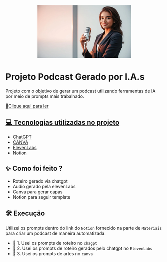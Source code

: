 <p align="center">
    <img width="300" src="image.webp">
</p>

# Projeto Podcast Gerado por I.A.s

Projeto com o objetivo de gerar um podcast utilizando ferramentas de IA por meio de prompts mais trabalhado.

<a href="https://github.com/alehossoe/prompts-for-podcast-generate-by-ia/blob/32194c88dddae2ef4d73fa95f74af969500614bf/Podcast_Margem%20da%20Lei.mp3"> 📕Clique aqui para ler


## 💻 Tecnologias utilizadas no projeto

- [ChatGPT](https://chat.openai.com/) 
- [CANVA](https://www.canva.com/dream-lab)
- [ElevenLabs](https://beta.elevenlabs.io/)
- [Notion](https://www.notion.so/PAS-Podcast-AI-Studio-17829124cad0809abe8ccd099f26bf74/)

## ✨ Como foi feito ?

- Roteiro gerado via chatgpt
- Audio gerado pela elevenLabs
- Canva para gerar capas
- Notion para seguir template 

## 🛠️ Execução

Utilizei os prompts dentro do link do `Notion` fornecido na parte de `Materiais` para criar um podcast de maneira automatizada.

- 🤖 1. Usei os prompts de roteiro no `chagpt`
- 🤖 2. Usei os prompts de roteiro gerados pelo chatgpt no  `ElevenLabs`
- 🤖 3. Usei os prompts de artes no `canva`
